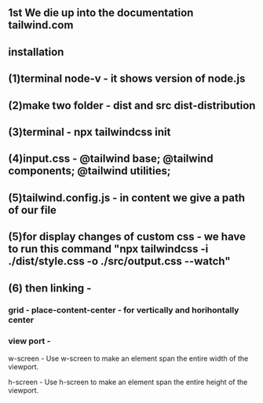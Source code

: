 ## 1st We die up into the documentation tailwind.com
## installation 
## (1)terminal node-v - it shows version of node.js
## (2)make two folder - dist and src  dist-distribution
## (3)terminal - npx tailwindcss init
## (4)input.css - @tailwind base; @tailwind components; @tailwind utilities;
## (5)tailwind.config.js - in content we give a path of our file
## (5)for display changes of custom css - we have to run this command "npx tailwindcss -i ./dist/style.css -o ./src/output.css --watch"
## (6) then linking - <link rel="stylesheet" href="style.css">

### grid - place-content-center - for vertically and horihontally center 

### view port -
w-screen - Use w-screen to make an element span the entire width of the viewport.

h-screen - Use h-screen to make an element span the entire height of the viewport.